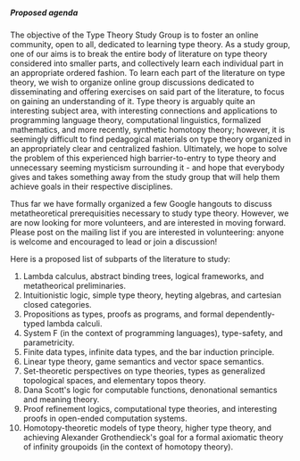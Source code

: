 ##### Proposed agenda

The objective of the Type Theory Study Group is to foster an online community, open to all, dedicated to learning type theory. As a study group, one of our aims is to break the entire body of literature on type theory considered into smaller parts, and collectively learn each individual part in an appropriate ordered fashion. To learn each part of the literature on type theory, we wish to organize online group discussions dedicated to disseminating and offering exercises on said part of the literature, to focus on gaining an understanding of it. Type theory is arguably quite an interesting subject area, with interesting connections and applications to programming language theory, computational linguistics, formalized mathematics, and more recently, synthetic homotopy theory; however, it is seemingly difficult to find pedagogical materials on type theory organized in an appropriately clear and centralized fashion. Ultimately, we hope to solve the problem of this experienced high barrier-to-entry to type theory and unnecessary seeming mysticism surrounding it - and hope that everybody gives and takes something away from the study group that will help them achieve goals in their respective disciplines.

Thus far we have formally organized a few Google hangouts to discuss metatheoretical prerequisities necessary to study type theory. However, we are now looking for more volunteers, and are interested in moving forward. Please post on the mailing list if you are interested in volunteering: anyone is welcome and encouraged to lead or join a discussion!

Here is a proposed list of subparts of the literature to study:

1. Lambda calculus, abstract binding trees, logical frameworks, and metatheorical preliminaries.
2. Intuitionistic logic, simple type theory, heyting algebras, and cartesian closed categories.
3. Propositions as types, proofs as programs, and formal dependently-typed lambda calculi.
4. System F (in the context of programming languages), type-safety, and parametricity.
5. Finite data types, infinite data types, and the bar induction principle.
6. Linear type theory, game semantics and vector space semantics.
7. Set-theoretic perspectives on type theories, types as generalized topological spaces, and elementary topos theory.
8. Dana Scott's logic for computable functions, denonational semantics and meaning theory.
9. Proof refinement logics, computational type theories, and interesting proofs in open-ended computation systems.
10. Homotopy-theoretic models of type theory, higher type theory, and achieving Alexander Grothendieck's goal for a formal axiomatic theory of infinity groupoids (in the context of homotopy theory).

